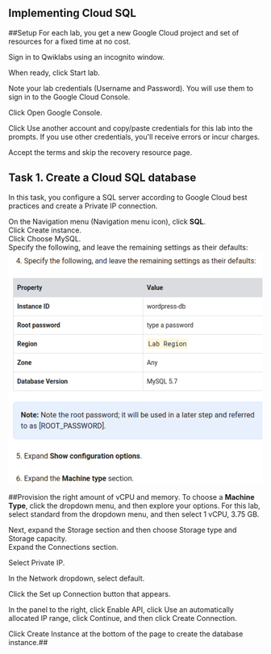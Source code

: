 ## Implementing Cloud SQL
##Setup
For each lab, you get a new Google Cloud project and set of resources for a fixed time at no cost.

Sign in to Qwiklabs using an incognito window.

When ready, click Start lab.

Note your lab credentials (Username and Password). You will use them to sign in to the Google Cloud Console.

Click Open Google Console.

Click Use another account and copy/paste credentials for this lab into the prompts.
If you use other credentials, you'll receive errors or incur charges.

Accept the terms and skip the recovery resource page.

## Task 1. Create a Cloud SQL database
In this task, you configure a SQL server according to Google Cloud best practices and create a Private IP connection.

On the Navigation menu (Navigation menu icon), click **SQL**.<br>
Click Create instance.<br>
Click Choose MySQL.<br>
Specify the following, and leave the remaining settings as their defaults:<br>
![setup](./setup.png) <br>

##Provision the right amount of vCPU and memory. To choose a **Machine Type**, click the dropdown menu, and then explore your options.
For this lab, select standard from the dropdown menu, and then select 1 vCPU, 3.75 GB. <br>

Next, expand the Storage section and then choose Storage type and Storage capacity. <br>
Expand the Connections section. <br>

Select Private IP. 

In the Network dropdown, select default.

Click the Set up Connection button that appears.

In the panel to the right, click Enable API, click Use an automatically allocated IP range, click Continue, and then click Create Connection.

Click Create Instance at the bottom of the page to create the database instance.##